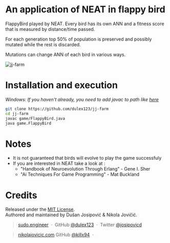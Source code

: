 # An application of NEAT in flappy bird
FlappyBird played by NEAT. Every bird has its own ANN and a fitness score that is measured by distance/time passed.

For each generation top 50% of population is preserved and possibly mutated while the rest is discarded.

Mutations can change ANN of each bird in various ways. 

 ![jj-farm](https://media.giphy.com/media/R5NDdelv6dzpe/giphy.gif)

# Installation and execution
*Windows: If you haven't already, you need to add javac to path like [here](http://stackoverflow.com/questions/37973276/how-to-run-a-java-program-in-cmd)*

```sh
git clone https://github.com/dulex123/jj-farm
cd jj-farm
javac game/FlappyBird.java
java game.FlappyBird
```

# Notes
 - It is not guaranteed that birds will evolve to play the game successfuly
 - If you are interested in NEAT take a look at :
   - "Handbook of Neuroevolution Through Erlang" - Gene I. Sher
   - "Ai Techniques For Game Programming" - Mat Buckland
   
# Credits

Released under the [MIT License].<br>
Authored and maintained by Dušan Josipović & Nikola Jovičić.

> [sudo.engineer](http://sudo.engineer) &nbsp;&middot;&nbsp;
> GitHub [@dulex123](https://github.com/dulex123) &nbsp;&middot;&nbsp;
> Twitter [@josipovicd](https://twitter.com/josipovicd)

> [nikolajovicic.com](http://jovicicnikola.com/)
> GitHub [@killx94](https://github.com/killx94) &nbsp;&middot;&nbsp;


[MIT License]: http://mit-license.org/
